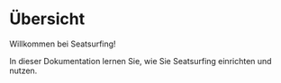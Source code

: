 # Übersicht

Willkommen bei Seatsurfing!

In dieser Dokumentation lernen Sie, wie Sie Seatsurfing einrichten und nutzen.